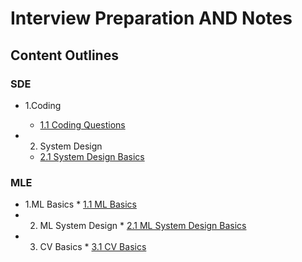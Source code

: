 #  Interview Preparation AND Notes

## Content Outlines
 
### SDE

* 1.Coding

	* [1.1 Coding Questions](https://github.com/iphyer/Interview_PreparationAND_Notes/blob/main/Coding_Questions.md)

* 2. System Design

 	* [2.1 System Design Basics](https://github.com/iphyer/Interview_PreparationAND_Notes/blob/main/SystemDesign_Basics.md)


### MLE

* 1.ML Basics
			* [1.1 ML Basics](https://github.com/iphyer/Interview_PreparationAND_Notes/blob/main/ML_Basic.md)
* 2. ML System Design
			* [2.1 ML System Design Basics](https://github.com/iphyer/Interview_PreparationAND_Notes/blob/main/ML_SystemDesign.md)
* 3. CV Basics
			* [3.1 CV Basics](https://github.com/iphyer/Interview_PreparationAND_Notes/blob/main/CV_Basics.md)
